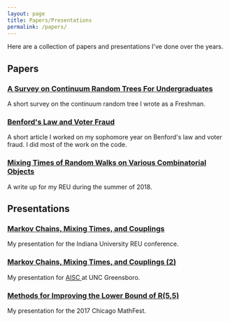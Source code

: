```yaml
---
layout: page
title: Papers/Presentations
permalink: /papers/
---
```

Here are a collection of papers and presentations I've done over the years.

## Papers
<h3> <a class = "link-style" href="https://drive.google.com/file/d/0B7xRmSk2iyheZEhFWFhrZ1V6bEE/view?usp=sharing">A Survey on Continuum Random Trees For Undergraduates</a></h3>
<p>A short survey on the continuum random tree I wrote as a Freshman.</p>

<h3> <a class = "link-style" href="https://drive.google.com/file/d/0B7xRmSk2iyhedWp6ZmxzdTRDZHM/view?usp=sharing">Benford's Law and Voter Fraud </a> </h3>
<p>A short article I worked on my sophomore year on Benford's law and voter fraud. I did most of the work on the code.</p>

<h3><a class = "link-style"href="files/writeup.pdf"</a> Mixing Times of Random Walks on Various Combinatorial Objects</a> </h3>
<p>A write up for my REU during the summer of 2018.</p>

## Presentations
<h3> <a class = "link-style" href="files/beamer.pdf">Markov Chains, Mixing Times, and Couplings </a> </h3>
<p>My presentation for the Indiana University REU conference.</p>

<h3> <a class = "link-style" href="files/NCPresentation.pdf">Markov Chains, Mixing Times, and Couplings (2)</a></h3>
<p>My presentation for <a class = "link-style" href="https://www.niss.org/news/international-conference-advances-interdisciplinary-statistics-and-combinatorics-aisc"> AISC </a> at UNC Greensboro.</p>

<h3> <a class = "link-style" href="https://github.com/marshareb/ramsey/blob/master/Other%20Files/ramseyppt.pdf">Methods for Improving the Lower Bound of R(5,5)</a> </h3>
<p>My presentation for the 2017 Chicago MathFest. </p>

